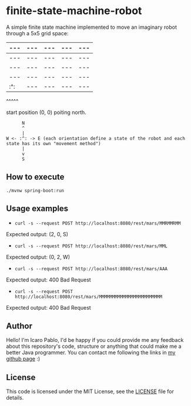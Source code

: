 # finite-state-machine-robot

A simple finite state machine implemented to move an imaginary robot through a 5x5 grid space:
<div>
  
|---|---|---|---|---|
|---|---|---|---|---|
|---|---|---|---|---|
|---|---|---|---|---|
|---|---|---|---|---|
|:^:|---|---|---|---|

^^^^^

start position (0, 0) poiting north.

  ```shell
        N
        ^
        |
  W <- :^: -> E (each orientation define a state of the robot and each state has its own "movement method")
        |
        v
        S
  ```

## How to execute

`./mvnw spring-boot:run`

## Usage examples

- `curl -s --request POST http://localhost:8080/rest/mars/MMRMMRMM`

Expected output: (2, 0, S)

- `curl -s --request POST http://localhost:8080/rest/mars/MML`

Expected output: (0, 2, W)

- `curl -s --request POST http://localhost:8080/rest/mars/AAA`

Expected output: 400 Bad Request

- `curl -s --request POST http://localhost:8080/rest/mars/MMMMMMMMMMMMMMMMMMMMMMMM`

Expected output: 400 Bad Request

## Author

Hello! I'm Icaro Pablo, I'd be happy if you could provide me any feedback about this repository's code, structure or anything that could make me a better Java programmer. You can contact me following the links in [my github page](https://www.github.com/IcaroPablo) :)

## License

This code is licensed under the MIT License, see the [LICENSE](/LICENSE) file for details.
